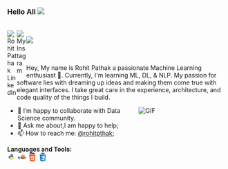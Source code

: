 ### Hello All <img src="https://media.giphy.com/media/hvRJCLFzcasrR4ia7z/giphy.gif" width="25px">
<br/>

<a href="https://www.linkedin.com/in/rohit-pathak-97b36118a/">
  <img align="left" alt="Rohit Pathak LinkedIn" width="22px" src="https://raw.githubusercontent.com/peterthehan/peterthehan/master/assets/linkedin.svg" />

<a href="https://www.instagram.com/_rohitpthak_/">
  <img align="left" alt="My Instagram" width="22px" src="https://cdn.jsdelivr.net/npm/simple-icons@v3/icons/instagram.svg" />
</a>

![](https://visitor-badge.glitch.me/badge?page_id=rohitpathak18.rohitpathak18)

<br />

Hey, My name is Rohit Pathak a passionate Machine Learning enthusiast 🚀. Currently, I'm  learning ML, DL, & NLP. My passion for software lies with dreaming up ideas and making them come true with elegant interfaces. I take great care in the experience, architecture, and code quality of the things I build.

<img align="right" alt="GIF" src="https://media.giphy.com/media/836HiJc7pgzy8iNXCn/giphy.gif" width="200" height="150"  />


- 👯 I’m happy to collaborate with Data Science community.
- 💬 Ask me about,I am happy to help;
- 📫 How to reach me: [@rohitpthak](https://www.instagram.com/_rohitpthak_/);

**Languages and Tools:**  
<code><img height="20" src="https://raw.githubusercontent.com/github/explore/80688e429a7d4ef2fca1e82350fe8e3517d3494d/topics/python/python.png"></code>
<code><img height="20" src="https://raw.githubusercontent.com/github/explore/80688e429a7d4ef2fca1e82350fe8e3517d3494d/topics/scikit-learn/scikit-learn.png"></code>
<code><img height="20" src="https://raw.githubusercontent.com/github/explore/80688e429a7d4ef2fca1e82350fe8e3517d3494d/topics/html/html.png"></code>
<code><img height="20" src="https://raw.githubusercontent.com/github/explore/80688e429a7d4ef2fca1e82350fe8e3517d3494d/topics/css/css.png"></code>
